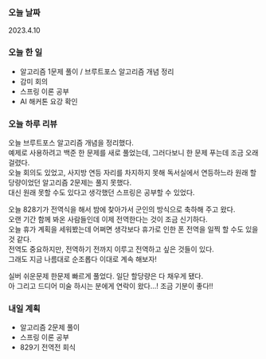 ### 오늘 날짜
2023.4.10

### 오늘 한 일
* 알고리즘 1문제 풀이 / 브루트포스 알고리즘 개념 정리
* 감미 회의
* 스프링 이론 공부
* AI 해커톤 요강 확인

### 오늘 하루 리뷰
오늘 브루트포스 알고리즘 개념을 정리했다.  
예제로 사용하려고 백준 한 문제를 새로 풀었는데, 그러다보니 한 문제 푸는데 조금 오래 걸렸다.  
오늘 회의도 있었고, 사지방 연등 자리를 차지하지 못해 독서실에서 연등하느라 원래 할당량이었던 알고리즘 2문제는 풀지 못했다.  
대신 원래 못할 수도 있다고 생각했던 스프링은 공부할 수 있었다.

오늘 828기가 전역식을 해서 밤에 찾아가서 군인의 방식으로 축하해 주고 왔다.  
오랜 기간 함께 봐온 사람들인데 이제 전역한다는 것이 조금 신기하다.  
오늘 휴가 계획을 세워봤는데 어쩌면 생각보다 휴가로 인한 폰 전역을 일찍 할 수도 있을것 같다.  
전역도 중요하지만, 전역하기 전까지 이루고 전역하고 싶은 것들이 있다.  
그래도 지금 나름대로 순조롭다 이대로 계속 해보자!

실버 쉬운문제 한문제 빠르게 풀었다. 일단 할당량은 다 채우게 됐다.  
아 그리고 드디어 미술 하시는 분에게 연락이 왔다...! 조금 기분이 좋다!!

### 내일 계획
* 알고리즘 2문제 풀이
* 스프링 이론 공부
* 829기 전역전 회식
